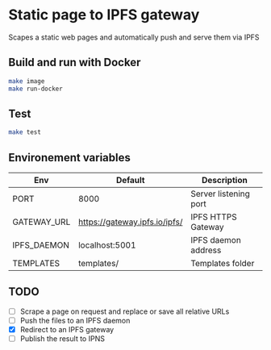# Static page to IPFS gateway

Scapes a static web pages and automatically push and serve them via IPFS

## Build and run with Docker

 ```bash
 make image
 make run-docker
 ```

## Test

 ```bash
 make test
 ```

## Environement variables

|  Env        | Default                       |  Description          |
|-------------|-------------------------------|-----------------------|
| PORT        | 8000                          | Server listening port |
| GATEWAY_URL | https://gateway.ipfs.io/ipfs/ | IPFS HTTPS Gateway    |
| IPFS_DAEMON | localhost:5001                | IPFS daemon address   |
| TEMPLATES   | templates/                    | Templates folder      |

## TODO

- [ ] Scrape a page on request and replace or save all relative URLs
- [ ] Push the files to an IPFS daemon
- [x] Redirect to an IPFS gateway
- [ ] Publish the result to IPNS